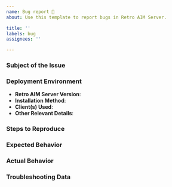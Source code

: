 ```yaml
---
name: Bug report 🐞
about: Use this template to report bugs in Retro AIM Server.

title: ''
labels: bug
assignees: ''

---
```


<!--
    ### 🚀 Please Update First! 🚀
    Please ensure you're using the latest [release](https://github.com/mk6i/retro-aim-server/releases) of Retro AIM Server before reporting.
-->

<!--
Hello! 👋 Thank you for reporting an issue with Retro AIM Server. To help us solve the problem quickly, please fill out the following template.
Feel free to adjust or remove any parts that aren't relevant to your issue.

Remember to avoid sharing sensitive information like passwords or personal data.
-->

### Subject of the Issue
<!-- Briefly describe the problem you're encountering. -->

### Deployment Environment
* **Retro AIM Server Version**: <!-- Version number -->
* **Installation Method**: <!-- Pre-built, built from source, etc. -->
* **Client(s) Used**: <!-- AIM 5.1.3036, Miranda IM 0.10.80, Pidgin 2.12, etc. -->
* **Other Relevant Details**: <!-- Any additional context about your setup -->

### Steps to Reproduce
<!-- Detailed steps to reproduce the issue. Include any specific settings or configurations you used. -->

### Expected Behavior
<!-- Describe what you expected to happen. -->

### Actual Behavior
<!-- Describe what actually happened instead. -->

### Troubleshooting Data
<!-- Attach any relevant log files, screenshots, or other troubleshooting data that might help diagnose the issue. -->
